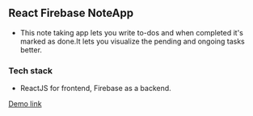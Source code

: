 ## React Firebase NoteApp
* This note taking app lets you write to-dos and when completed it's marked as done.It lets you visualize the pending and ongoing tasks better.

### Tech stack 
* ReactJS for frontend, Firebase as a backend.

[Demo link ](https://ezfjcf.csb.app/)
